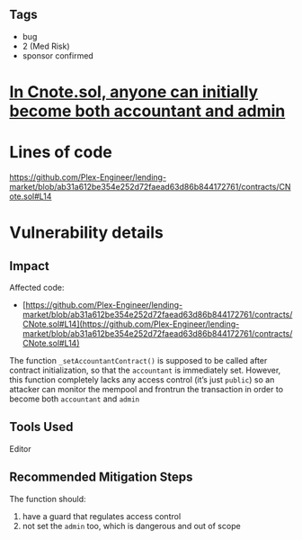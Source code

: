 ## Tags

- bug
- 2 (Med Risk)
- sponsor confirmed

# [In Cnote.sol, anyone can initially become both accountant and admin](https://github.com/code-423n4/2022-06-canto-findings/issues/195) 

# Lines of code

https://github.com/Plex-Engineer/lending-market/blob/ab31a612be354e252d72faead63d86b844172761/contracts/CNote.sol#L14


# Vulnerability details

## Impact

Affected code:

- [https://github.com/Plex-Engineer/lending-market/blob/ab31a612be354e252d72faead63d86b844172761/contracts/CNote.sol#L14](https://github.com/Plex-Engineer/lending-market/blob/ab31a612be354e252d72faead63d86b844172761/contracts/CNote.sol#L14)

The function `_setAccountantContract()` is supposed to be called after contract initialization, so that the `accountant` is immediately set. However, this function completely lacks any access control (it’s just `public`) so an attacker can monitor the mempool and frontrun the transaction in order to become both `accountant` and `admin`

## Tools Used

Editor

## Recommended Mitigation Steps

The function should:

1. have a guard that regulates access control
2. not set the `admin` too, which is dangerous and out of scope

